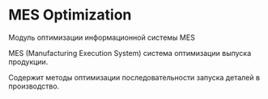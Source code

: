 # MES Optimization
 Модуль оптимизации информационной системы MES
 
 MES (Manufacturing Execution System) система оптимизации выпуска продукции.

 Содержит методы оптимизации последовательности запуска деталей в производство.
